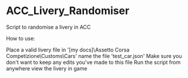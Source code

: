# ACC_Livery_Randomiser
Script to randomise a livery in ACC

How to use:

Place a valid livery file in '[my docs]\Assetto Corsa Competizione\Customs\Cars\'
name the file 'test_car.json'
Make sure you don't want to keep any edits you've made to this file
Run the script from anywhere
view the livery in game
